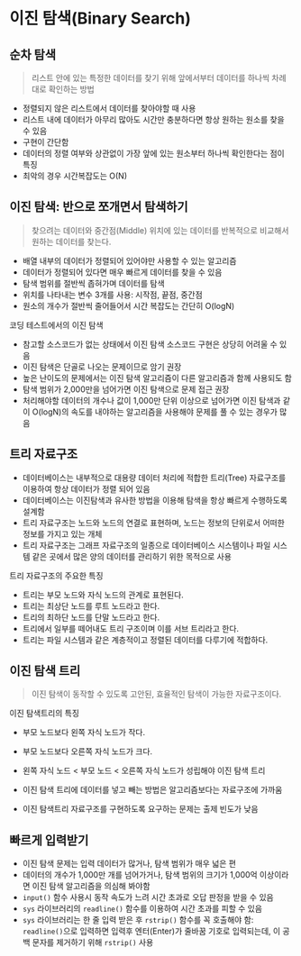 # 이진 탐색(Binary Search)

## 순차 탐색

> 리스트 안에 있는 특정한 데이터를 찾기 위해 앞에서부터 데이터를 하나씩 차례대로 확인하는 방법

- 정렬되지 않은 리스트에서 데이터를 찾아야할 때 사용
- 리스트 내에 데이터가 아무리 많아도 시간만 충분하다면 항상 원하는 원소를 찾을 수 있음
- 구현이 간단함
- 데이터의 정렬 여부와 상관없이 가장 앞에 있는 원소부터 하나씩 확인한다는 점이 특징
- 최악의 경우 시간복잡도는 O(N)

## 이진 탐색: 반으로 쪼개면서 탐색하기

> 찾으려는 데이터와 중간점(Middle) 위치에 있는 데이터를 반복적으로 비교해서 원하는 데이터를 찾는다.

- 배열 내부의 데이터가 정렬되어 있어야만 사용할 수 있는 알고리즘
- 데이터가 정렬되어 있다면 매우 빠르게 데이터를 찾을 수 있음
- 탐색 범위를 절반씩 좁혀가며 데이터를 탐색
- 위치를 나타내는 변수 3개를 사용: 시작점, 끝점, 중간점
- 원소의 개수가 절반씩 줄어들어서 시간 복잡도는 간단히 O(logN)

코딩 테스트에서의 이진 탐색

- 참고할 소스코드가 없는 상태에서 이진 탐색 소스코드 구현은 상당히 어려울 수 있음
- 이진 탐색은 단골로 나오는 문제이므로 암기 권장
- 높은 난이도의 문제에서는 이진 탐색 알고리즘이 다른 알고리즘과 함께 사용되도 함
- 탐색 범위가 2,000만을 넘어가면 이진 탐색으로 문제 접근 권장
- 처리해야할 데이터의 개수나 값이 1,000만 단위 이상으로 넘어가면 이진 탐색과 같이 O(logN)의 속도를 내야하는 알고리즘을 사용해야 문제를 풀 수 있는 경우가 많음

## 트리 자료구조

- 데이터베이스는 내부적으로 대용량 데이터 처리에 적합한 트리(Tree) 자료구조를 이용하여 항상 데이터가 정렬 되어 있음
- 데이터베이스는 이진탐색과 유사한 방법을 이용해 탐색을 항상 빠르게 수행하도록 설계함
- 트리 자료구조는 노드와 노드의 연결로 표현하며, 노드는 정보의 단위로서 어떠한 정보를 가지고 있는 개체
- 트리 자료구조는 그래프 자료구조의 일종으로 데이터베이스 시스템이나 파일 시스템 같은 곳에서 많은 양의 데이터를 관리하기 위한 목적으로 사용

트리 자료구조의 주요한 특징

- 트리는 부모 노드와 자식 노드의 관계로 표현된다.
- 트리는 최상단 노드를 루트 노드라고 한다.
- 트리의 최하단 노드를 단말 노드라고 한다.
- 트리에서 일부를 떼어내도 트리 구조이며 이를 서브 트리라고 한다.
- 트리는 파일 시스템과 같은 계층적이고 정렬된 데이터를 다루기에 적합하다.

## 이진 탐색 트리

> 이진 탐색이 동작할 수 있도록 고안된, 효율적인 탐색이 가능한 자료구조이다.

이진 탐색트리의 특징

- 부모 노드보다 왼쪽 자식 노드가 작다.
- 부모 노드보다 오른쪽 자식 노드가 크다.
- 왼쪽 자식 노드 < 부모 노드 < 오른쪽 자식 노드가 성립해야 이진 탐색 트리

- 이진 탐색 트리에 데이터를 넣고 빼는 방법은 알고리즘보다는 자료구조에 가까움
- 이진 탐색트리 자료구조를 구현하도록 요구하는 문제는 출제 빈도가 낮음

## 빠르게 입력받기

- 이진 탐색 문제는 입력 데이터가 많거나, 탐색 범위가 매우 넓은 편
- 데이터의 개수가 1,000만 개를 넘어가거나, 탐색 범위의 크기가 1,000억 이상이라면 이진 탐색 알고리즘을 의심해 봐야함
- `input()` 함수 사용시 동작 속도가 느려 시간 초과로 오답 판정을 받을 수 있음
- `sys` 라이브러리의 `readline()` 함수를 이용하여 시간 초과를 피할 수 있음
- `sys` 라이브러리는 한 줄 입력 받은 후 `rstrip()` 함수를 꼭 호출해야 함: `readline()`으로 입력하면 입력후 엔터(Enter)가 줄바꿈 기호로 입력되는데, 이 공백 문자를 제거하기 위해 `rstrip()` 사용
